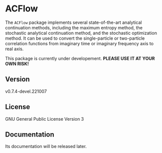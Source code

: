 # ACFlow

The `ACFlow` package implements several state-of-the-art analytical continuation methods, including the maximum entropy method, the stochastic analytical continuation method, and the stochastic optimization method. It can be used to convert the single-particle or two-particle correlation functions from imaginary time or imaginary frequency axis to real axis.

This package is currently under developement. **PLEASE USE IT AT YOUR OWN RISK!**

## Version

v0.7.4-devel.221007

## License

GNU General Public License Version 3

## Documentation

Its documentation will be released later.
